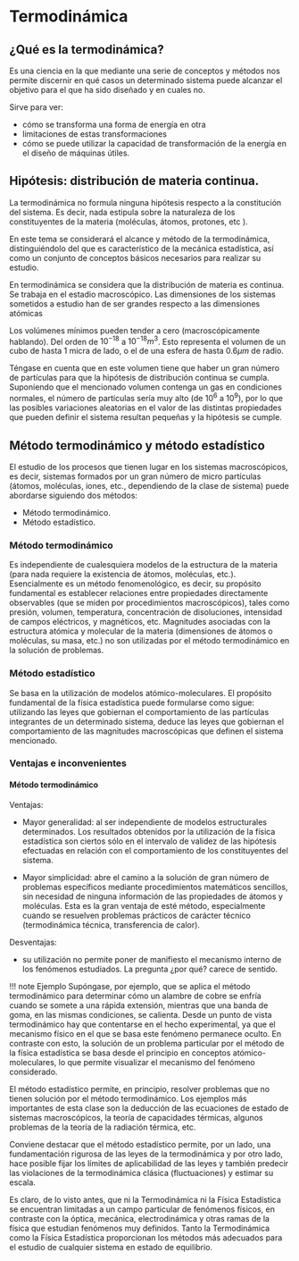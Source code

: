 # Termodinámica
## ¿Qué es la termodinámica?
Es una ciencia en la que mediante una serie de conceptos y métodos nos permite discernir en qué casos un determinado sistema puede alcanzar el objetivo para el que ha sido diseñado y en cuales no.

Sirve para ver:

- cómo se transforma una forma de energía en otra
- limitaciones de estas transformaciones
- cómo se puede utilizar la capacidad de transformación de la energía en el diseño de máquinas útiles.


## Hipótesis: distribución de materia continua.
La termodinámica no formula ninguna hipótesis respecto a la constitución del sistema. Es decir, nada estipula sobre la naturaleza de los constituyentes de la materia (moléculas, átomos, protones, etc ).

En este tema se considerará el alcance y método de la termodinámica, distinguiéndolo del que es característico de la mecánica estadística, así como un conjunto de conceptos básicos necesarios para realizar su estudio.

En termodinámica se considera que la distribución de materia es continua. Se trabaja en el estadio macroscópico. Las dimensiones de los sistemas sometidos a estudio han de ser grandes respecto a las dimensiones atómicas

Los volúmenes mínimos pueden tender a cero (macroscópicamente hablando). Del orden de $10^{-18}$ a $10^{-18}m^3$. Esto representa el volumen de un cubo de hasta 1 micra de lado, o el de una esfera de hasta $0.6\mu m$ de radio.

Téngase en cuenta que en este volumen tiene que haber un gran número de partículas para que la hipótesis de distribución continua se cumpla. Suponiendo que el mencionado volumen contenga un gas en condiciones normales, el número de partículas sería muy alto (de $10^6$ a $10^9$), por lo que las posibles variaciones aleatorias en el valor de las distintas propiedades que pueden definir el sistema resultan pequeñas y la hipótesis se cumple.

## Método termodinámico y método estadístico
El estudio de los procesos que tienen lugar en los sistemas macroscópicos, es decir, sistemas formados por un gran número de micro partículas (átomos, moléculas, iones, etc., dependiendo de la clase de sistema) puede abordarse siguiendo dos métodos:

- Método termodinámico.
- Método estadístico.

### Método termodinámico
Es independiente de cualesquiera modelos de la estructura de la materia (para nada requiere la existencia de átomos, moléculas, etc.). Esencialmente es un método fenomenológico, es decir, su propósito fundamental es establecer relaciones entre propiedades directamente observables (que se miden por procedimientos macroscópicos), tales como presión, volumen, temperatura, concentración de disoluciones, intensidad de campos eléctricos, y magnéticos, etc. Magnitudes asociadas con la estructura atómica y molecular de la materia (dimensiones de átomos o moléculas, su masa, etc.) no son utilizadas por el método termodinámico en la solución de problemas.

### Método estadístico
Se basa en la utilización de modelos atómico-moleculares. El propósito fundamental de la física estadística puede formularse como sigue: utilizando las leyes que gobiernan el comportamiento de las partículas integrantes de un determinado sistema, deduce las leyes que gobiernan el comportamiento de las magnitudes macroscópicas que definen el sistema mencionado.

### Ventajas e inconvenientes
#### Método termodinámico
Ventajas:

- Mayor generalidad: al ser independiente de modelos estructurales determinados. Los resultados obtenidos por la utilización de la física estadística son ciertos sólo en el intervalo de validez de las hipótesis efectuadas en relación con el comportamiento de los constituyentes del sistema.

- Mayor simplicidad: abre el camino a la solución de gran número de problemas específicos mediante procedimientos matemáticos sencillos, sin necesidad de ninguna información de las propiedades de átomos y moléculas. Esta es la gran ventaja de esté método, especialmente cuando se resuelven problemas prácticos de carácter técnico (termodinámica técnica, transferencia de calor).

Desventajas:

- su utilización no permite poner de manifiesto el mecanismo interno de los fenómenos estudiados. La pregunta ¿por qué? carece de sentido.

!!! note Ejemplo
    Supóngase, por ejemplo, que se aplica el método termodinámico para determinar cómo un alambre de cobre se enfría cuando se somete a una rápida extensión, mientras que una banda de goma, en las mismas condiciones, se calienta. Desde un punto de vista termodinámico hay que contentarse en el hecho experimental, ya que el mecanismo físico en el que se basa este fenómeno permanece oculto. En contraste con esto, la solución de un problema particular por el método de la física estadística se basa desde el principio en conceptos atómico-moleculares, lo que permite visualizar el mecanismo del fenómeno considerado.


El método estadístico permite, en principio, resolver problemas que no tienen solución por el método termodinámico. Los ejemplos más importantes de esta clase son la deducción de las ecuaciones de estado de sistemas macroscópicos, la teoría de capacidades térmicas, algunos problemas de la teoría de la radiación térmica, etc.

Conviene destacar que el método estadístico permite, por un lado, una fundamentación rigurosa de las leyes de la termodinámica y por otro lado, hace posible fijar los límites de aplicabilidad de las leyes y también predecir las violaciones de la termodinámica clásica (fluctuaciones) y estimar su escala.

Es claro, de lo visto antes, que ni la Termodinámica ni la Física Estadística se encuentran limitadas a un campo particular de fenómenos físicos, en contraste con la óptica, mecánica, electrodinámica y otras ramas de la física que estudian fenómenos muy definidos. Tanto la Termodinámica como la Física Estadística proporcionan los métodos más adecuados para el estudio de cualquier sistema en estado de equilibrio.
